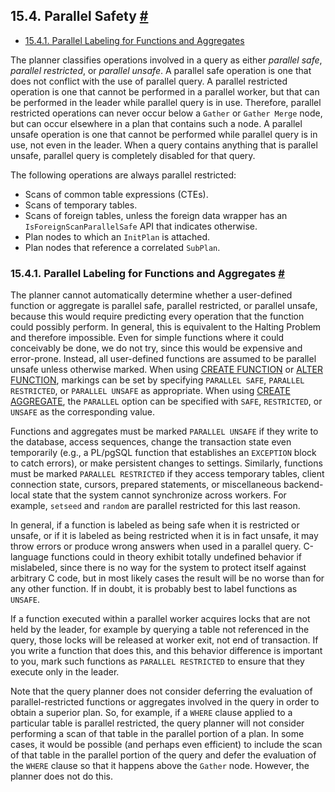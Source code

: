 ## 15.4. Parallel Safety [#](#PARALLEL-SAFETY)

* [15.4.1. Parallel Labeling for Functions and Aggregates](parallel-safety.html#PARALLEL-LABELING)

The planner classifies operations involved in a query as either *parallel safe*, *parallel restricted*, or *parallel unsafe*. A parallel safe operation is one that does not conflict with the use of parallel query. A parallel restricted operation is one that cannot be performed in a parallel worker, but that can be performed in the leader while parallel query is in use. Therefore, parallel restricted operations can never occur below a `Gather` or `Gather Merge` node, but can occur elsewhere in a plan that contains such a node. A parallel unsafe operation is one that cannot be performed while parallel query is in use, not even in the leader. When a query contains anything that is parallel unsafe, parallel query is completely disabled for that query.

The following operations are always parallel restricted:

* Scans of common table expressions (CTEs).
* Scans of temporary tables.
* Scans of foreign tables, unless the foreign data wrapper has an `IsForeignScanParallelSafe` API that indicates otherwise.
* Plan nodes to which an `InitPlan` is attached.
* Plan nodes that reference a correlated `SubPlan`.

### 15.4.1. Parallel Labeling for Functions and Aggregates [#](#PARALLEL-LABELING)

The planner cannot automatically determine whether a user-defined function or aggregate is parallel safe, parallel restricted, or parallel unsafe, because this would require predicting every operation that the function could possibly perform. In general, this is equivalent to the Halting Problem and therefore impossible. Even for simple functions where it could conceivably be done, we do not try, since this would be expensive and error-prone. Instead, all user-defined functions are assumed to be parallel unsafe unless otherwise marked. When using [CREATE FUNCTION](sql-createfunction.html "CREATE FUNCTION") or [ALTER FUNCTION](sql-alterfunction.html "ALTER FUNCTION"), markings can be set by specifying `PARALLEL SAFE`, `PARALLEL RESTRICTED`, or `PARALLEL UNSAFE` as appropriate. When using [CREATE AGGREGATE](sql-createaggregate.html "CREATE AGGREGATE"), the `PARALLEL` option can be specified with `SAFE`, `RESTRICTED`, or `UNSAFE` as the corresponding value.

Functions and aggregates must be marked `PARALLEL UNSAFE` if they write to the database, access sequences, change the transaction state even temporarily (e.g., a PL/pgSQL function that establishes an `EXCEPTION` block to catch errors), or make persistent changes to settings. Similarly, functions must be marked `PARALLEL RESTRICTED` if they access temporary tables, client connection state, cursors, prepared statements, or miscellaneous backend-local state that the system cannot synchronize across workers. For example, `setseed` and `random` are parallel restricted for this last reason.

In general, if a function is labeled as being safe when it is restricted or unsafe, or if it is labeled as being restricted when it is in fact unsafe, it may throw errors or produce wrong answers when used in a parallel query. C-language functions could in theory exhibit totally undefined behavior if mislabeled, since there is no way for the system to protect itself against arbitrary C code, but in most likely cases the result will be no worse than for any other function. If in doubt, it is probably best to label functions as `UNSAFE`.

If a function executed within a parallel worker acquires locks that are not held by the leader, for example by querying a table not referenced in the query, those locks will be released at worker exit, not end of transaction. If you write a function that does this, and this behavior difference is important to you, mark such functions as `PARALLEL RESTRICTED` to ensure that they execute only in the leader.

Note that the query planner does not consider deferring the evaluation of parallel-restricted functions or aggregates involved in the query in order to obtain a superior plan. So, for example, if a `WHERE` clause applied to a particular table is parallel restricted, the query planner will not consider performing a scan of that table in the parallel portion of a plan. In some cases, it would be possible (and perhaps even efficient) to include the scan of that table in the parallel portion of the query and defer the evaluation of the `WHERE` clause so that it happens above the `Gather` node. However, the planner does not do this.